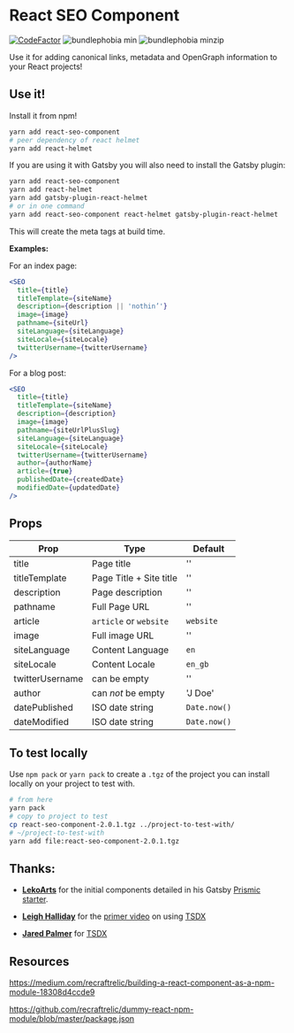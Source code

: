# React SEO Component

[![CodeFactor](https://www.codefactor.io/repository/github/spences10/react-seo-component/badge)](https://www.codefactor.io/repository/github/spences10/react-seo-component)
![bundlephobia min](https://badgen.net/bundlephobia/min/react-seo-component)
![bundlephobia minzip](https://badgen.net/bundlephobia/minzip/react)

Use it for adding canonical links, metadata and OpenGraph information
to your React projects!

## Use it!

Install it from npm!

```bash
yarn add react-seo-component
# peer dependency of react helmet
yarn add react-helmet
```

If you are using it with Gatsby you will also need to install the
Gatsby plugin:

```bash
yarn add react-seo-component
yarn add react-helmet
yarn add gatsby-plugin-react-helmet
# or in one command
yarn add react-seo-component react-helmet gatsby-plugin-react-helmet
```

This will create the meta tags at build time.

**Examples:**

For an index page:

```jsx
<SEO
  title={title}
  titleTemplate={siteName}
  description={description || 'nothin’'}
  image={image}
  pathname={siteUrl}
  siteLanguage={siteLanguage}
  siteLocale={siteLocale}
  twitterUsername={twitterUsername}
/>
```

For a blog post:

```jsx
<SEO
  title={title}
  titleTemplate={siteName}
  description={description}
  image={image}
  pathname={siteUrlPlusSlug}
  siteLanguage={siteLanguage}
  siteLocale={siteLocale}
  twitterUsername={twitterUsername}
  author={authorName}
  article={true}
  publishedDate={createdDate}
  modifiedDate={updatedDate}
/>
```

## Props

| Prop            | Type                    | Default      |
| --------------- | ----------------------- | ------------ |
| title           | Page title              | ''           |
| titleTemplate   | Page Title + Site title | ''           |
| description     | Page description        | ''           |
| pathname        | Full Page URL           | ''           |
| article         | `article` or `website`  | `website`    |
| image           | Full image URL          | ''           |
| siteLanguage    | Content Language        | `en`         |
| siteLocale      | Content Locale          | `en_gb`      |
| twitterUsername | can be empty            | ''           |
| author          | can _not_ be empty      | 'J Doe'      |
| datePublished   | ISO date string         | `Date.now()` |
| dateModified    | ISO date string         | `Date.now()` |

## To test locally

Use `npm pack` or `yarn pack` to create a `.tgz` of the project you
can install locally on your project to test with.

```bash
# from here
yarn pack
# copy to project to test
cp react-seo-component-2.0.1.tgz ../project-to-test-with/
# ~/project-to-test-with
yarn add file:react-seo-component-2.0.1.tgz
```

## Thanks:

- **[LekoArts]** for the initial components detailed in his Gatsby
  [Prismic starter].

- **[Leigh Halliday]** for the [primer video] on using [TSDX]

- **[Jared Palmer]** for [TSDX]

## Resources

https://medium.com/recraftrelic/building-a-react-component-as-a-npm-module-18308d4ccde9

https://github.com/recraftrelic/dummy-react-npm-module/blob/master/package.json

<!-- Links -->

[lekoarts]: https://github.com/LekoArts
[prismic starter]: https://github.com/LekoArts/gatsby-starter-prismic
[jared palmer]: https://github.com/jaredpalmer
[leigh halliday]: https://github.com/leighhalliday
[tsdx]: https://github.com/jaredpalmer/tsdx
[primer video]: https://www.youtube.com/watch?v=V3XZYC8zmvo
